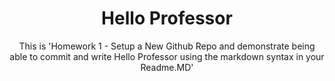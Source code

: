 <h1 align=center>Hello Professor</h1>
<p align=center>This is 'Homework 1 - Setup a New Github Repo and demonstrate being able to commit and write Hello Professor using the markdown syntax in your Readme.MD' </p>